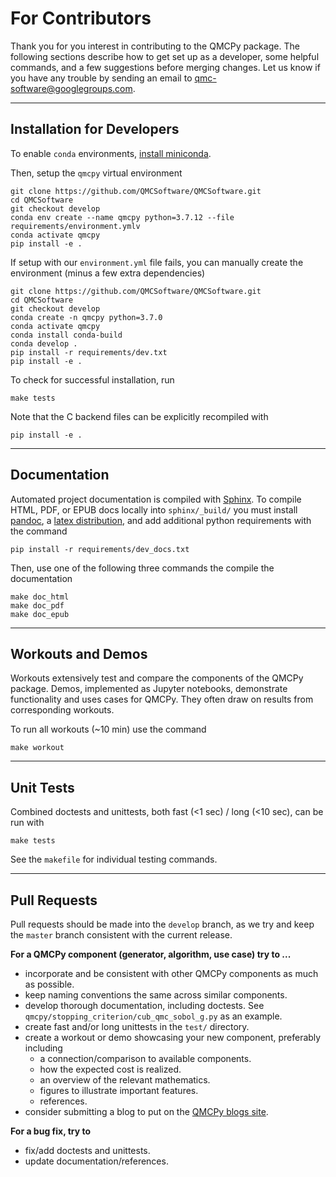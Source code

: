 # For Contributors

Thank you for you interest in contributing to the QMCPy package. The following sections describe how to get set up as a developer, some helpful commands, and a few suggestions before merging changes. Let us know if you have any trouble by sending an email to [qmc-software@googlegroups.com](mailto:qmc-software@googlegroups.com).

---

## Installation for Developers

To enable `conda` environments, [install miniconda](https://docs.conda.io/en/latest/miniconda.html).

Then, setup the `qmcpy` virtual environment

~~~
git clone https://github.com/QMCSoftware/QMCSoftware.git
cd QMCSoftware
git checkout develop
conda env create --name qmcpy python=3.7.12 --file requirements/environment.ymlv
conda activate qmcpy
pip install -e .
~~~

If setup with our `environment.yml` file fails, you can manually create the environment (minus a few extra dependencies)

~~~
git clone https://github.com/QMCSoftware/QMCSoftware.git
cd QMCSoftware
git checkout develop
conda create -n qmcpy python=3.7.0
conda activate qmcpy
conda install conda-build
conda develop .
pip install -r requirements/dev.txt
pip install -e .
~~~

To check for successful installation, run

~~~
make tests
~~~

Note that the C backend files can be explicitly recompiled with

~~~
pip install -e .
~~~

----

## Documentation

Automated project documentation is compiled with [Sphinx](http://www.sphinx-doc.org/). To compile HTML, PDF, or EPUB docs locally into `sphinx/_build/` you must install [pandoc](https://pandoc.org/installing.html), a [latex distribution](https://www.latex-project.org/get/), and add additional python requirements with the command

~~~
pip install -r requirements/dev_docs.txt
~~~

Then, use one of the following three commands the compile the documentation

~~~
make doc_html
make doc_pdf
make doc_epub
~~~

----

## Workouts and Demos

Workouts extensively test and compare the components of the QMCPy package. Demos, implemented as Jupyter notebooks, demonstrate functionality and uses cases for QMCPy. They often draw on results from corresponding workouts.

To run all workouts (~10 min) use the command

~~~
make workout
~~~

----

## Unit Tests

Combined doctests and unittests, both fast (<1 sec) / long (<10 sec), can be run with

~~~
make tests
~~~

See the `makefile` for individual testing commands.

----

## Pull Requests

Pull requests should be made into the `develop` branch, as we try and keep the `master` branch consistent with the current release.

**For a QMCPy component (generator, algorithm, use case) try to ...**

- incorporate and be consistent with other QMCPy components as much as possible.
- keep naming conventions the same across similar components.
- develop thorough documentation, including doctests. See `qmcpy/stopping_criterion/cub_qmc_sobol_g.py` as an example.
- create fast and/or long unittests in the `test/` directory.
- create a workout or demo showcasing your new component, preferably including
    - a connection/comparison to available components.
    - how the expected cost is realized.
    - an overview of the relevant mathematics.
    - figures to illustrate important features.
    - references.
- consider submitting a blog to put on the [QMCPy blogs site](http://qmcpy.wordpress.com/).

**For a bug fix, try to**

- fix/add doctests and unittests.
- update documentation/references.